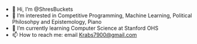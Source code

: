 - 👋 Hi, I’m @ShresBuckets
- 👀 I’m interested in Competitive Programming, Machine Learning, Political Philosohpy and Epistemology, Piano
- 🌱 I’m currently learning Computer Science at Stanford OHS
- 📫 How to reach me: email Krabs7900@gmail.com

<!---
ShresBuckets/ShresBuckets is a ✨ special ✨ repository because its `README.md` (this file) appears on your GitHub profile.
You can click the Preview link to take a look at your changes.
--->
